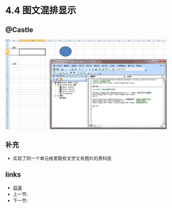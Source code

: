 # 4.4 图文混排显示

## @Castle

![](images/2.4.1.jpg?raw=true)

## 补充
 * 实现了同一个单元格里既有文字又有图片的黑科技
 
## links
  * [目录](<preface.md>)
  * 上一节: [](<04.3.md>)
  * 下一节: [](<04.5.md>)
